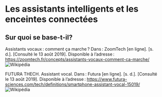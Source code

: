 # Les assistants intelligents et les enceintes connectées

## Sur quoi se base-t-il?

Assistants vocaux : comment ça marche ? Dans : ZoomTech [en ligne]. [s. d.]. [Consulté le 13 août 2019]. Disponible à l’adresse : https://zoomtech.fr/concepts/assistants-vocaux-comment-ca-marche/
![Wikipédia](https://user-images.githubusercontent.com/50197038/63182113-07aadc00-c052-11e9-9a0f-c07e3e945239.png)

FUTURA THECH. Assistant vocal. Dans : Futura [en ligne]. [s. d.]. [Consulté le 13 août 2019]. Disponible à l’adresse : https://www.futura-sciences.com/tech/definitions/smartphone-assistant-vocal-15019/
![Wikipédia](https://user-images.githubusercontent.com/50197038/63183233-d253bd80-c054-11e9-8bde-5ccf388ad382.png)
